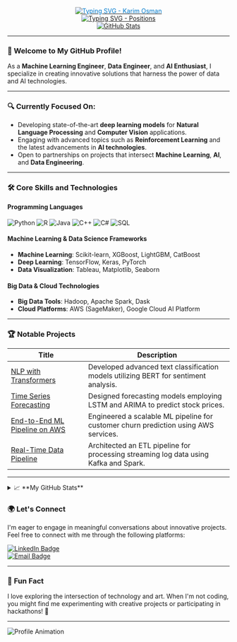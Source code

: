 <p align="center">
  <a href="https://github.com/karimosman89">
    <img src="https://readme-typing-svg.demolab.com?font=Roboto&size=32&duration=2000&pause=100&lines=Karim+Osman" alt="Typing SVG - Karim Osman" style="color: #007ACC;" />
  </a>
  <br/>
  <a href="https://github.com/karimosman89">
    <img src="https://readme-typing-svg.demolab.com?font=Lora&size=18&duration=2000&pause=100&multiline=true&width=500&height=80&lines=Machine+Learning+Engineer+|+Data+Engineer+|+Data+Scientist;AI+Engineer+|+Data+Engineering+|+DevOps&colors=F39C12,28B463,3498DB,F1C40F" alt="Typing SVG - Positions" />
  </a>
  <br/>
  <a href="https://github.com/karimosman89">
    <img src="https://github-stats-alpha.vercel.app/api?username=karimosman89&cc=FFFFFF&tc=333333&ic=FFFFFF&bc=007ACC" alt="GitHub Stats">
  </a>
</p>

---

### 👋 Welcome to My GitHub Profile!

As a **Machine Learning Engineer**, **Data Engineer**, and **AI Enthusiast**, I specialize in creating innovative solutions that harness the power of data and AI technologies.

---

### 🔍 **Currently Focused On**:
- Developing state-of-the-art **deep learning models** for **Natural Language Processing** and **Computer Vision** applications.
- Engaging with advanced topics such as **Reinforcement Learning** and the latest advancements in **AI technologies**.
- Open to partnerships on projects that intersect **Machine Learning**, **AI**, and **Data Engineering**.

---

### 🛠️ **Core Skills and Technologies**
#### **Programming Languages**
![Python](https://img.shields.io/badge/Python-Expert-blue) 
![R](https://img.shields.io/badge/R-Intermediate-orange) 
![Java](https://img.shields.io/badge/Java-Intermediate-yellow) 
![C++](https://img.shields.io/badge/C%2B%2B-Intermediate-orange) 
![C#](https://img.shields.io/badge/C%23-Intermediate-orange) 
![SQL](https://img.shields.io/badge/SQL-Expert-blue) 

#### **Machine Learning & Data Science Frameworks**
- **Machine Learning**: Scikit-learn, XGBoost, LightGBM, CatBoost
- **Deep Learning**: TensorFlow, Keras, PyTorch
- **Data Visualization**: Tableau, Matplotlib, Seaborn

#### **Big Data & Cloud Technologies**
- **Big Data Tools**: Hadoop, Apache Spark, Dask
- **Cloud Platforms**: AWS (SageMaker), Google Cloud AI Platform

---

### 🏆 **Notable Projects**

| **Title** | **Description** |
|-----------|------------------|
| [NLP with Transformers](https://github.com/karimosman89/NLP-with-Transformers) | Developed advanced text classification models utilizing BERT for sentiment analysis. |
| [Time Series Forecasting](https://github.com/karimosman89/time-series) | Designed forecasting models employing LSTM and ARIMA to predict stock prices. |
| [End-to-End ML Pipeline on AWS](https://github.com/karimosman89/ML-Pipeline-AWS) | Engineered a scalable ML pipeline for customer churn prediction using AWS services. |
| [Real-Time Data Pipeline](https://github.com/karimosman89/Data-Pipeline) | Architected an ETL pipeline for processing streaming log data using Kafka and Spark. |

---

<details>
<summary>📈 **My GitHub Stats**</summary>
<br>
  
  ![](http://github-profile-summary-cards.vercel.app/api/cards/profile-details?username=karimosman89&theme=dracula) 
  
  ![](http://github-profile-summary-cards.vercel.app/api/cards/repos-per-language?username=karimosman89&theme=dracula) 
  
  ![](http://github-profile-summary-cards.vercel.app/api/cards/most-commit-language?username=karimosman89&theme=dracula)
  
<br>
</details>

### 🌍 **Let's Connect**
I'm eager to engage in meaningful conversations about innovative projects. Feel free to connect with me through the following platforms:

[![LinkedIn Badge](https://img.shields.io/badge/LinkedIn-Karim--Osman-blue)](https://linkedin.com/in/karimosman89)  
[![Email Badge](https://img.shields.io/badge/Email-karim.programmer2020@gmail.com-red)](mailto:karim.programmer2020@gmail.com)

---

### 🌟 **Fun Fact**
I love exploring the intersection of technology and art. When I'm not coding, you might find me experimenting with creative projects or participating in hackathons! 🚀

---

<!-- Animations for unique touch -->
![Profile Animation](https://raw.githubusercontent.com/yourusername/yourrepository/main/animation.gif) <!-- Replace with an actual GIF link -->

